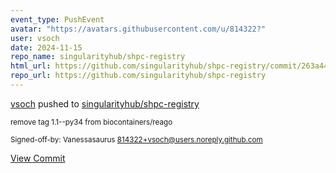 ```yaml
---
event_type: PushEvent
avatar: "https://avatars.githubusercontent.com/u/814322?"
user: vsoch
date: 2024-11-15
repo_name: singularityhub/shpc-registry
html_url: https://github.com/singularityhub/shpc-registry/commit/263a44507b44cd751dbe982d7803cc27de1aca68
repo_url: https://github.com/singularityhub/shpc-registry
---
```


<a href='https://github.com/vsoch' target='_blank'>vsoch</a> pushed to <a href='https://github.com/singularityhub/shpc-registry' target='_blank'>singularityhub/shpc-registry</a>

<small>remove tag 1.1--py34 from biocontainers/reago

Signed-off-by: Vanessasaurus <814322+vsoch@users.noreply.github.com></small>

<a href='https://github.com/singularityhub/shpc-registry/commit/263a44507b44cd751dbe982d7803cc27de1aca68' target='_blank'>View Commit</a>